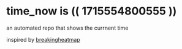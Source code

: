 # time_now is (( 1715554800555 ))

an automated repo that shows the currnent time

inspired by [breakingheatmap](https://github.com/breakingheatmap/breakingheatmap)
